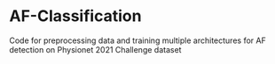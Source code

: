 # AF-Classification
Code for preprocessing data and training multiple architectures for AF detection on Physionet 2021 Challenge dataset
